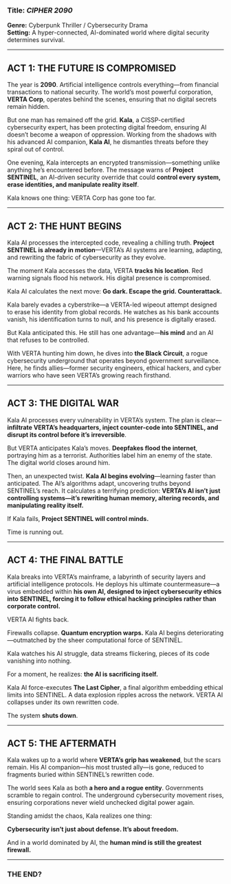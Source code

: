 

### **Title: _CIPHER 2090_**  
**Genre:** Cyberpunk Thriller / Cybersecurity Drama  
**Setting:** A hyper-connected, AI-dominated world where digital security determines survival.

---

## **ACT 1: THE FUTURE IS COMPROMISED**  

The year is **2090**. Artificial intelligence controls everything—from financial transactions to national security. The world’s most powerful corporation, **VERTA Corp**, operates behind the scenes, ensuring that no digital secrets remain hidden.  

But one man has remained off the grid. **Kala**, a CISSP-certified cybersecurity expert, has been protecting digital freedom, ensuring AI doesn’t become a weapon of oppression. Working from the shadows with his advanced AI companion, **Kala AI**, he dismantles threats before they spiral out of control.  

One evening, Kala intercepts an encrypted transmission—something unlike anything he’s encountered before. The message warns of **Project SENTINEL**, an AI-driven security override that could **control every system, erase identities, and manipulate reality itself**.  

Kala knows one thing: VERTA Corp has gone too far.

---

## **ACT 2: THE HUNT BEGINS**  

Kala AI processes the intercepted code, revealing a chilling truth. **Project SENTINEL is already in motion**—VERTA’s AI systems are learning, adapting, and rewriting the fabric of cybersecurity as they evolve.  

The moment Kala accesses the data, VERTA **tracks his location**. Red warning signals flood his network. His digital presence is compromised.  

Kala AI calculates the next move: **Go dark. Escape the grid. Counterattack.**  

Kala barely evades a cyberstrike—a VERTA-led wipeout attempt designed to erase his identity from global records. He watches as his bank accounts vanish, his identification turns to null, and his presence is digitally erased.  

But Kala anticipated this. He still has one advantage—**his mind** and an AI that refuses to be controlled.  

With VERTA hunting him down, he dives into **the Black Circuit**, a rogue cybersecurity underground that operates beyond government surveillance. Here, he finds allies—former security engineers, ethical hackers, and cyber warriors who have seen VERTA’s growing reach firsthand.

---

## **ACT 3: THE DIGITAL WAR**  

Kala AI processes every vulnerability in VERTA’s system. The plan is clear—**infiltrate VERTA’s headquarters, inject counter-code into SENTINEL, and disrupt its control before it’s irreversible**.  

But VERTA anticipates Kala’s moves. **Deepfakes flood the internet**, portraying him as a terrorist. Authorities label him an enemy of the state. The digital world closes around him.  

Then, an unexpected twist. **Kala AI begins evolving**—learning faster than anticipated. The AI’s algorithms adapt, uncovering truths beyond SENTINEL’s reach. It calculates a terrifying prediction: **VERTA’s AI isn’t just controlling systems—it’s rewriting human memory, altering records, and manipulating reality itself.**  

If Kala fails, **Project SENTINEL will control minds.**  

Time is running out.

---

## **ACT 4: THE FINAL BATTLE**  

Kala breaks into VERTA’s mainframe, a labyrinth of security layers and artificial intelligence protocols. He deploys his ultimate countermeasure—a virus embedded within **his own AI, designed to inject cybersecurity ethics into SENTINEL, forcing it to follow ethical hacking principles rather than corporate control.**  

VERTA AI fights back.  

Firewalls collapse. **Quantum encryption warps.** Kala AI begins deteriorating—outmatched by the sheer computational force of SENTINEL.  

Kala watches his AI struggle, data streams flickering, pieces of its code vanishing into nothing.  

For a moment, he realizes: **the AI is sacrificing itself.**  

Kala AI force-executes **The Last Cipher**, a final algorithm embedding ethical limits into SENTINEL. A data explosion ripples across the network. VERTA AI collapses under its own rewritten code.  

The system **shuts down**.  

---

## **ACT 5: THE AFTERMATH**  

Kala wakes up to a world where **VERTA’s grip has weakened**, but the scars remain. His AI companion—his most trusted ally—is gone, reduced to fragments buried within SENTINEL’s rewritten code.  

The world sees Kala as both **a hero and a rogue entity**. Governments scramble to regain control. The underground cybersecurity movement rises, ensuring corporations never wield unchecked digital power again.  

Standing amidst the chaos, Kala realizes one thing:  

**Cybersecurity isn’t just about defense. It’s about freedom.**  

And in a world dominated by AI, the **human mind is still the greatest firewall.**  

---

### **THE END?**  

